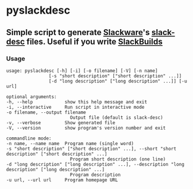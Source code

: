 # pyslackdesc

## Simple script to generate [Slackware](http://www.slackware.com)'s [slack-desc](https://www.slackwiki.com/Slack-desc) files. Useful if you write [SlackBuilds](https://www.slackwiki.com/Writing_A_SlackBuild_Script)

### Usage

    usage: pyslackdesc [-h] [-i] [-o filename] [-V] [-n name]
                    [-s "short description" ["short description" ...]]
                    [-d "long description" ["long description" ...]] [-u url]

    optional arguments:
    -h, --help            show this help message and exit
    -i, --interactive     Run script in interactive mode
    -o filename, --output filename
                            Output file (default is slack-desc)
    -v, --verbose         Show generated file
    -V, --version         show program's version number and exit

    commandline mode:
    -n name, --name name  Program name (single word)
    -s "short description" ["short description" ...], --short "short description" ["short description" ...]
                            Program short description (one line)
    -d "long description" ["long description" ...], --description "long description" ["long description" ...]
                            Program description
    -u url, --url url     Program homepage URL
